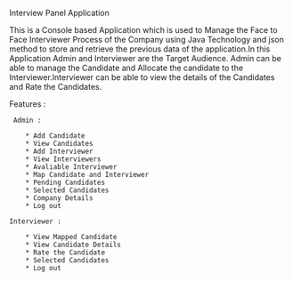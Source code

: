 Interview Panel Application

This is a Console based Application which is used to Manage the Face to Face Interviewer Process of the Company using Java Technology and json method to store and retrieve the previous data of the application.In this Application Admin and Interviewer are the Target Audience. Admin can be able to manage the Candidate and Allocate the candidate to the Interviewer.Interviewer can be able to view the details of the Candidates and Rate the Candidates.

  Features :

     Admin :
         
        * Add Candidate 
        * View Candidates 
        * Add Interviewer 
        * View Interviewers 
        * Avaliable Interviewer 
        * Map Candidate and Interviewer 
        * Pending Candidates 
        * Selected Candidates 
        * Company Details 
        * Log out  

    Interviewer :

        * View Mapped Candidate 
        * View Candidate Details 
        * Rate the Candidate 
        * Selected Candidates 
        * Log out
